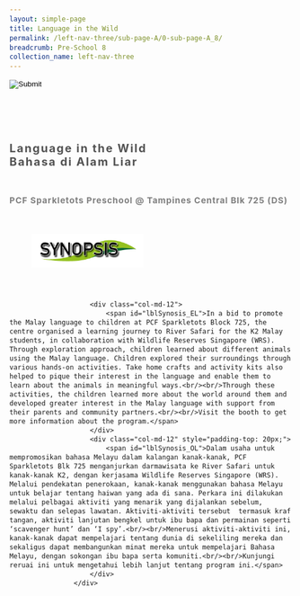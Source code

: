 ```yaml
---
layout: simple-page
title: Language in the Wild
permalink: /left-nav-three/sub-page-A/0-sub-page-A_8/
breadcrumb: Pre-School 8 
collection_name: left-nav-three
---
```




<input type="image" name="btnBack" id="btnBack" onclick="goBack()" src="/images/btnBack.png" style="height:70px;">


<link href="/misc/bootstrap.min.css" rel="stylesheet" />
<link href="/misc/Site.css" rel="stylesheet" />
<style>
    .divSPMain {
        padding: 20px;
        padding-top: 20px;
        text-align: justify;
        border-radius: 20px;
    }
    .divSPInfo {
        padding-top: 1px;
    }
</style>

<script>
        function goBack() {
          window.history.back();
        }
        </script>
        
<div id="PanelSess">
    <div class="col-md-12" style="padding-top: 40px;">
                    <span id="lblTitle_EL" style="font-weight: bold; font-size: 20px; letter-spacing: 2px; color: #525252">Language in the Wild<br>Bahasa di Alam Liar</span>
                </div>
                <div class="col-md-12" style="padding-top: 30px;">
                    <b style="font-size: 17px; color: #525252; display: none;">SCHOOL / ORGANISATION</b><br />
                    <span id="lblOrg_EL" style="font-weight: bold; font-size: 15px; letter-spacing: 1px; color: #7f7f7f">PCF Sparkletots Preschool @ Tampines Central Blk 725 (DS)</span>
                </div>
    <div class="row divSPMain">
        <h2 style="text-decoration: underline; padding-left: 20px;">
            <img src="/images/sessions/HderSynopsis.png" style="height: 60px;width:199px;" /></h2>
        <div class="col-md-2">
        </div>
    </div>
    <div class="col-md-2">
    </div>
<div class="divSPInfo col-md-10">

                        <div class="col-md-12">
                            <span id="lblSynosis_EL">In a bid to promote the Malay language to children at PCF Sparkletots Block 725, the centre organised a learning journey to River Safari for the K2 Malay students, in collaboration with Wildlife Reserves Singapore (WRS). Through exploration approach, children learned about different animals using the Malay language. Children explored their surroundings through various hands-on activities. Take home crafts and activity kits also helped to pique their interest in the language and enable them to learn about the animals in meaningful ways.<br/><br/>Through these activities, the children learned more about the world around them and developed greater interest in the Malay language with support from their parents and community partners.<br/><br/>Visit the booth to get more information about the program.</span>
                        </div>
                        <div class="col-md-12" style="padding-top: 20px;">
                            <span id="lblSynosis_OL">Dalam usaha untuk mempromosikan bahasa Melayu dalam kalangan kanak-kanak, PCF Sparkletots Blk 725 menganjurkan darmawisata ke River Safari untuk kanak-kanak K2, dengan kerjasama Wildlife Reserves Singapore (WRS). Melalui pendekatan penerokaan, kanak-kanak menggunakan bahasa Melayu untuk belajar tentang haiwan yang ada di sana. Perkara ini dilakukan melalui pelbagai aktiviti yang menarik yang dijalankan sebelum, sewaktu dan selepas lawatan. Aktiviti-aktiviti tersebut  termasuk kraf tangan, aktiviti lanjutan bengkel untuk ibu bapa dan permainan seperti ‘scavenger hunt’ dan ‘I spy’.<br/><br/>Menerusi aktiviti-aktiviti ini, kanak-kanak dapat mempelajari tentang dunia di sekeliling mereka dan sekaligus dapat membangunkan minat mereka untuk mempelajari Bahasa Melayu, dengan sokongan ibu bapa serta komuniti.<br/><br/>Kunjungi reruai ini untuk mengetahui lebih lanjut tentang program ini.</span>
                        </div>
                    </div>

</div>
